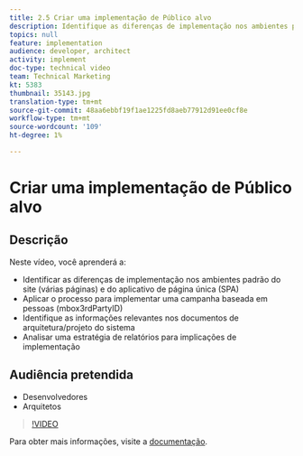 ```yaml
---
title: 2.5 Criar uma implementação de Público alvo
description: Identifique as diferenças de implementação nos ambientes padrão do site (várias páginas) e do aplicativo de página única (SPA), aplique o processo para implementar uma campanha baseada em pessoas (mbox3rdPartyID), identifique as informações relevantes nos documentos de arquitetura/design do sistema, analise uma estratégia de relatórios para as implicações de implementação
topics: null
feature: implementation
audience: developer, architect
activity: implement
doc-type: technical video
team: Technical Marketing
kt: 5383
thumbnail: 35143.jpg
translation-type: tm+mt
source-git-commit: 48aa6ebbf19f1ae1225fd8aeb77912d91ee0cf8e
workflow-type: tm+mt
source-wordcount: '109'
ht-degree: 1%

---
```



# Criar uma implementação de Público alvo

## Descrição

Neste vídeo, você aprenderá a:

* Identificar as diferenças de implementação nos ambientes padrão do site (várias páginas) e do aplicativo de página única (SPA)
* Aplicar o processo para implementar uma campanha baseada em pessoas (mbox3rdPartyID)
* Identifique as informações relevantes nos documentos de arquitetura/projeto do sistema
* Analisar uma estratégia de relatórios para implicações de implementação

## Audiência pretendida

* Desenvolvedores
* Arquitetos

>[!VIDEO](https://video.tv.adobe.com/v/35143/?quality=12)

Para obter mais informações, visite a [documentação](https://docs.adobe.com/content/help/en/target/using/implement-target/implementing-target.html).
